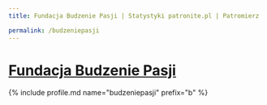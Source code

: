 ```yaml
---
title: Fundacja Budzenie Pasji | Statystyki patronite.pl | Patromierz

permalink: /budzeniepasji
---
```


# [Fundacja Budzenie Pasji](https://patronite.pl/budzeniepasji)

{% include profile.md name="budzeniepasji" prefix="b" %}
